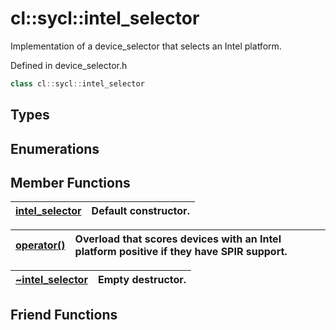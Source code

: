 # cl::sycl::intel_selector

Implementation of a device_selector that selects an Intel platform. 

Defined in device_selector.h

```cpp
class cl::sycl::intel_selector
```

## Types

## Enumerations

## Member Functions

| [intel_selector](./functions/intel_selector/README.md) | Default constructor.  |
| :--- | :--- |

| [operator()](./functions/operator()/README.md) | Overload that scores devices with an Intel platform positive if they have SPIR support.  |
| :--- | :--- |

| [~intel_selector](./functions/~intel_selector/README.md) | Empty destructor.  |
| :--- | :--- |


## Friend Functions

